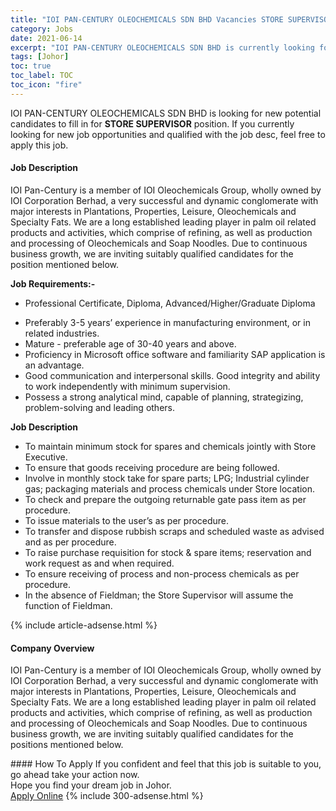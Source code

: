 ```yaml
---
title: "IOI PAN-CENTURY OLEOCHEMICALS SDN BHD Vacancies STORE SUPERVISOR" 
category: Jobs 
date: 2021-06-14 
excerpt: "IOI PAN-CENTURY OLEOCHEMICALS SDN BHD is currently looking for suitable person to fill in the STORE SUPERVISOR which based in Johor" 
tags: [Johor] 
toc: true 
toc_label: TOC 
toc_icon: "fire" 
--- 
```


<p>IOI PAN-CENTURY OLEOCHEMICALS SDN BHD is looking for new potential candidates to fill in for <b>STORE SUPERVISOR</b> position. If you currently looking for new job opportunities and qualified with the job desc, feel free to apply this job.
</p><div><div><h4>Job Description</h4></div><div><div><span><div><p><span>IOI Pan-Century is a member of IOI Oleochemicals Group, wholly owned by IOI Corporation Berhad, a very successful and dynamic conglomerate with major interests in Plantations, Properties, Leisure, Oleochemicals and Specialty Fats.&#160;We are a long established leading player in palm oil related products and activities, which comprise of refining, as well as production and processing of Oleochemicals and Soap Noodles.&#160;Due to continuous business growth, we are inviting suitably qualified candidates for the position mentioned below</span>.</p><p><strong>Job Requirements:-</strong></p><ul><li><span>Professional Certificate, Diploma, Advanced/Higher/Graduate Diploma</span></li></ul><ul><li>Preferably 3-5 years&#8217; experience in manufacturing environment, or in related industries.</li><li>Mature - preferable age of 30-40 years and above.</li><li>Proficiency in Microsoft office software and familiarity SAP application is an advantage.</li><li>Good communication and interpersonal skills. Good integrity and ability to work independently with minimum supervision.</li><li>Possess a strong analytical mind, capable of planning, strategizing, problem-solving and leading others.</li></ul><p><strong>Job Description</strong></p><ul><li><span>To maintain minimum stock for spares and chemicals jointly with Store Executive.</span></li><li><span>To ensure that goods receiving procedure are being followed.</span></li><li><span>Involve in monthly stock take for spare parts; LPG; Industrial cylinder gas; packaging materials and process chemicals under Store location.</span></li><li><span>To check and prepare the outgoing returnable gate pass item as per procedure.</span></li><li><span>To issue materials to the user&#8217;s as per procedure.</span></li><li><span>To transfer and dispose rubbish scraps and scheduled waste as advised and as per procedure.</span></li><li><span>To raise purchase requisition for stock &amp; spare items; reservation and work request as and when required.</span></li><li><span>To ensure receiving of process and non-process chemicals as per procedure.</span></li><li><span>In the absence of Fieldman; the Store Supervisor will assume the function of Fieldman.&#160;&#160;&#160;&#160;</span></li></ul></div></span></div></div></div> 
{% include article-adsense.html %} 
<div><div><h4>Company Overview</h4></div><div><div><span><div><p>IOI Pan-Century is a member of IOI Oleochemicals Group, wholly owned by IOI Corporation Berhad, a very successful and dynamic conglomerate with major interests in Plantations, Properties, Leisure, Oleochemicals and Specialty Fats.&#160;We are a long established leading player in palm oil related products and activities, which comprise of refining, as well as production and processing of Oleochemicals and Soap Noodles.&#160;Due to continuous business growth, we are inviting suitably qualified candidates for the positions mentioned below.</p></div></span></div></div></div> 
#### How To Apply 
If you confident and feel that this job is suitable to you, go ahead take your action now. <br/> 
Hope you find your dream job in Johor. <br/> 
<a href="https://www.jobstreet.com.my/en/job/store-supervisor-4589558?jobId=jobstreet-my-job-4589558&" class="btn btn--info" target="_blank" rel="nofollow noopenner">Apply Online</a> 
{% include 300-adsense.html %} 